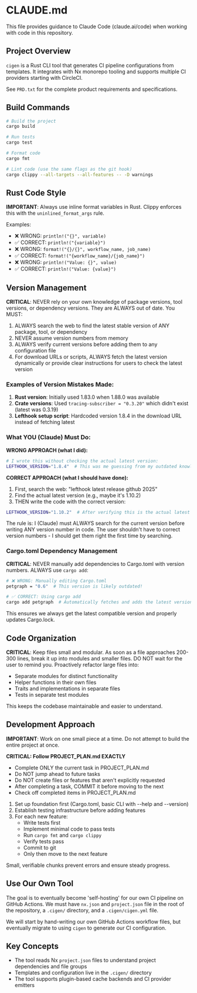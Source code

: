 # CLAUDE.md

This file provides guidance to Claude Code (claude.ai/code) when working with code in this repository.

## Project Overview

`cigen` is a Rust CLI tool that generates CI pipeline configurations from templates. It integrates with Nx monorepo tooling and supports multiple CI providers starting with CircleCI.

See `PRD.txt` for the complete product requirements and specifications.

## Build Commands

```bash
# Build the project
cargo build

# Run tests
cargo test

# Format code
cargo fmt

# Lint code (use the same flags as the git hook)
cargo clippy --all-targets --all-features -- -D warnings
```

## Rust Code Style

**IMPORTANT**: Always use inline format variables in Rust. Clippy enforces this with the `uninlined_format_args` rule.

Examples:

- ❌ WRONG: `println!("{}", variable)`
- ✅ CORRECT: `println!("{variable}")`
- ❌ WRONG: `format!("{}/{}", workflow_name, job_name)`
- ✅ CORRECT: `format!("{workflow_name}/{job_name}")`
- ❌ WRONG: `println!("Value: {}", value)`
- ✅ CORRECT: `println!("Value: {value}")`

## Version Management

**CRITICAL**: NEVER rely on your own knowledge of package versions, tool versions, or dependency versions. They are ALWAYS out of date. You MUST:

1. ALWAYS search the web to find the latest stable version of ANY package, tool, or dependency
2. NEVER assume version numbers from memory
3. ALWAYS verify current versions before adding them to any configuration file
4. For download URLs or scripts, ALWAYS fetch the latest version dynamically or provide clear instructions for users to check the latest version

### Examples of Version Mistakes Made:

1. **Rust version**: Initially used 1.83.0 when 1.88.0 was available
2. **Crate versions**: Used `tracing-subscriber = "0.3.20"` which didn't exist (latest was 0.3.19)
3. **Lefthook setup script**: Hardcoded version 1.8.4 in the download URL instead of fetching latest

### What YOU (Claude) Must Do:

**WRONG APPROACH (what I did):**

```bash
# I wrote this without checking the actual latest version:
LEFTHOOK_VERSION="1.8.4"  # This was me guessing from my outdated knowledge!
```

**CORRECT APPROACH (what I should have done):**

1. First, search the web: "lefthook latest release github 2025"
2. Find the actual latest version (e.g., maybe it's 1.10.2)
3. THEN write the code with the correct version:

```bash
LEFTHOOK_VERSION="1.10.2"  # After verifying this is the actual latest version
```

The rule is: I (Claude) must ALWAYS search for the current version before writing ANY version number in code. The user shouldn't have to correct version numbers - I should get them right the first time by searching.

### Cargo.toml Dependency Management

**CRITICAL**: NEVER manually add dependencies to Cargo.toml with version numbers. ALWAYS use `cargo add`:

```bash
# ❌ WRONG: Manually editing Cargo.toml
petgraph = "0.6"  # This version is likely outdated!

# ✅ CORRECT: Using cargo add
cargo add petgraph  # Automatically fetches and adds the latest version
```

This ensures we always get the latest compatible version and properly updates Cargo.lock.

## Code Organization

**CRITICAL**: Keep files small and modular. As soon as a file approaches 200-300 lines, break it up into modules and smaller files. DO NOT wait for the user to remind you. Proactively refactor large files into:

- Separate modules for distinct functionality
- Helper functions in their own files
- Traits and implementations in separate files
- Tests in separate test modules

This keeps the codebase maintainable and easier to understand.

## Development Approach

**IMPORTANT**: Work on one small piece at a time. Do not attempt to build the entire project at once.

**CRITICAL: Follow PROJECT_PLAN.md EXACTLY**

- Complete ONLY the current task in PROJECT_PLAN.md
- Do NOT jump ahead to future tasks
- Do NOT create files or features that aren't explicitly requested
- After completing a task, COMMIT it before moving to the next
- Check off completed items in PROJECT_PLAN.md

1. Set up foundation first (Cargo.toml, basic CLI with --help and --version)
2. Establish testing infrastructure before adding features
3. For each new feature:
   - Write tests first
   - Implement minimal code to pass tests
   - Run `cargo fmt` and `cargo clippy`
   - Verify tests pass
   - Commit to git
   - Only then move to the next feature

Small, verifiable chunks prevent errors and ensure steady progress.

## Use Our Own Tool

The goal is to eventually become 'self-hosting' for our own CI pipeline on GitHub Actions. We must have `nx.json` and `project.json` file in the root of the repository, a `.cigen/` directory, and a `.cigen/cigen.yml` file.

We will start by hand-writing our own GitHub Actions workflow files, but eventually migrate to using `cigen` to generate our CI configuration.

## Key Concepts

- The tool reads Nx `project.json` files to understand project dependencies and file groups
- Templates and configuration live in the `.cigen/` directory
- The tool supports plugin-based cache backends and CI provider emitters
